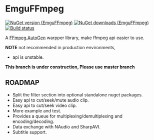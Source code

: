 EmguFFmpeg
=====================
[![NuGet version (EmguFFmpeg)](https://img.shields.io/nuget/v/EmguFFmpeg.svg)](https://www.nuget.org/packages/EmguFFmpeg/)
[![NuGet downloads (EmguFFmpeg)](https://img.shields.io/nuget/dt/EmguFFmpeg.svg)](https://www.nuget.org/packages/EmguFFmpeg/)
[![Build status](https://img.shields.io/appveyor/ci/IOL0ol1/emguffmpeg)](https://ci.appveyor.com/project/IOL0ol1/emguffmpeg)     

A [FFmpeg.AutoGen](https://github.com/Ruslan-B/FFmpeg.AutoGen) warpper library, make ffmpeg api easier to use.    
    
**NOTE** not recommended in production environments,
- api is unstable.


**This branch is under construction, Please use master branch**

## ROADMAP

- Split the filter section into optional standalone nuget packages.
- Easy api to cut/seek/mute audio clip.
- Easy api to cut/seek video clip.
- More example and test.
- Provides a queue for multiplexing/demultiplexing and encoding/decoding.
- Data exchange with NAudio and SharpAVI.
- Subtitle support.